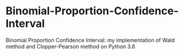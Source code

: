 # Binomial-Proportion-Confidence-Interval
Binomial Proportion Confidence Interval: my implementation of Wald method and Clopper-Pearson method on Python 3.6
